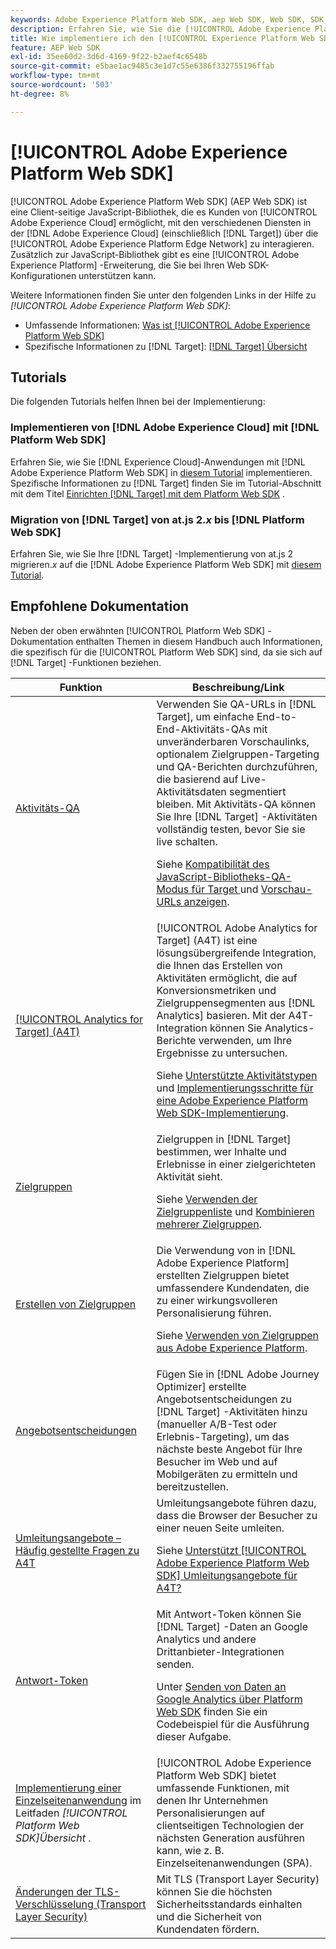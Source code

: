 ```yaml
---
keywords: Adobe Experience Platform Web SDK, aep Web SDK, Web SDK, SDK, Adobe Experience Cloud, Platform Edge Network, Adobe Experience Platform Edge Network, Edge Network, Aep Edge Network, Adobe Experience Platform Web SDK0
description: Erfahren Sie, wie Sie die [!UICONTROL Adobe Experience Platform Web SDK] verwenden, um mit den verschiedenen Diensten in der [!UICONTROL Adobe Experience Cloud] durch die [!UICONTROL AEP Edge Network] zu interagieren.
title: Wie implementiere ich den [!UICONTROL Experience Platform Web SDK]?
feature: AEP Web SDK
exl-id: 35ee60d2-3d6d-4169-9f22-b2aef4c6548b
source-git-commit: e5bae1ac9485c3e1d7c55e6386f332755196ffab
workflow-type: tm+mt
source-wordcount: '503'
ht-degree: 8%

---
```


# [!UICONTROL Adobe Experience Platform Web SDK]

[!UICONTROL Adobe Experience Platform Web SDK] (AEP Web SDK) ist eine Client-seitige JavaScript-Bibliothek, die es Kunden von [!UICONTROL Adobe Experience Cloud] ermöglicht, mit den verschiedenen Diensten in der [!DNL Adobe Experience Cloud] (einschließlich [!DNL Target]) über die [!UICONTROL Adobe Experience Platform Edge Network] zu interagieren. Zusätzlich zur JavaScript-Bibliothek gibt es eine [!UICONTROL Adobe Experience Platform] -Erweiterung, die Sie bei Ihren Web SDK-Konfigurationen unterstützen kann.

Weitere Informationen finden Sie unter den folgenden Links in der Hilfe zu *[!UICONTROL Adobe Experience Platform Web SDK]*:

* Umfassende Informationen: [Was ist [!UICONTROL Adobe Experience Platform Web SDK]](https://experienceleague.adobe.com/docs/experience-platform/edge/home.html?lang=de)
* Spezifische Informationen zu [!DNL Target]: [[!DNL Target] Übersicht](https://experienceleague.adobe.com/docs/experience-platform/edge/personalization/adobe-target/target-overview.html?lang=de)

## Tutorials

Die folgenden Tutorials helfen Ihnen bei der Implementierung:

### Implementieren von [!DNL Adobe Experience Cloud] mit [!DNL Platform Web SDK]

Erfahren Sie, wie Sie [!DNL Experience Cloud]-Anwendungen mit [!DNL Adobe Experience Platform Web SDK] in [diesem Tutorial](https://experienceleague.adobe.com/docs/platform-learn/implement-web-sdk/overview.html) implementieren. Spezifische Informationen zu [!DNL Target] finden Sie im Tutorial-Abschnitt mit dem Titel [Einrichten [!DNL Target]  mit dem Platform Web SDK](https://experienceleague.adobe.com/docs/platform-learn/implement-web-sdk/applications-setup/setup-target.html) .

### Migration von [!DNL Target] von at.js 2.*x* bis [!DNL Platform Web SDK]

Erfahren Sie, wie Sie Ihre [!DNL Target] -Implementierung von at.js 2 migrieren.*x* auf die [!DNL Adobe Experience Platform Web SDK] mit [diesem Tutorial](https://experienceleague.adobe.com/docs/platform-learn/migrate-target-to-websdk/introduction.html?lang=de).

## Empfohlene Dokumentation

Neben der oben erwähnten [!UICONTROL Platform Web SDK] -Dokumentation enthalten Themen in diesem Handbuch auch Informationen, die spezifisch für die [!UICONTROL Platform Web SDK] sind, da sie sich auf [!DNL Target] -Funktionen beziehen.

| Funktion | Beschreibung/Link |
| --- | --- |
| [Aktivitäts-QA](https://experienceleague.adobe.com/docs/target/using/activities/activity-qa/activity-qa.html) | Verwenden Sie QA-URLs in [!DNL Target], um einfache End-to-End-Aktivitäts-QAs mit unveränderbaren Vorschaulinks, optionalem Zielgruppen-Targeting und QA-Berichten durchzuführen, die basierend auf Live-Aktivitätsdaten segmentiert bleiben. Mit Aktivitäts-QA können Sie Ihre [!DNL Target] -Aktivitäten vollständig testen, bevor Sie sie live schalten.<p>Siehe [Kompatibilität des JavaScript-Bibliotheks-QA-Modus für Target ](https://experienceleague.adobe.com/docs/target/using/activities/activity-qa/activity-qa.html#compatibility) und [Vorschau-URLs anzeigen](https://experienceleague.adobe.com/docs/target/using/activities/activity-qa/activity-qa.html#preview). |
| [[!UICONTROL Analytics for Target] (A4T)](https://experienceleague.adobe.com/docs/target/using/integrate/a4t/a4t.html) | [!UICONTROL Adobe Analytics for Target] (A4T) ist eine lösungsübergreifende Integration, die Ihnen das Erstellen von Aktivitäten ermöglicht, die auf Konversionsmetriken und Zielgruppensegmenten aus [!DNL Analytics] basieren. Mit der A4T-Integration können Sie Analytics-Berichte verwenden, um Ihre Ergebnisse zu untersuchen.<p>Siehe [Unterstützte Aktivitätstypen](https://experienceleague.adobe.com/docs/target/using/integrate/a4t/a4t.html#section_F487896214BF4803AF78C552EF1669AA) und [Implementierungsschritte für eine Adobe Experience Platform Web SDK-Implementierung](https://experienceleague.adobe.com/docs/target/using/integrate/a4t/a4timplementation.html#platform). |
| [Zielgruppen](https://experienceleague.adobe.com/docs/target/using/audiences/target.html) | Zielgruppen in [!DNL Target] bestimmen, wer Inhalte und Erlebnisse in einer zielgerichteten Aktivität sieht.<p>Siehe [Verwenden der Zielgruppenliste](https://experienceleague.adobe.com/docs/target/using/audiences/create-audiences/audiences.html#use-list) und [Kombinieren mehrerer Zielgruppen](https://experienceleague.adobe.com/docs/target/using/audiences/combining-multiple-audiences.html). |
| [Erstellen von Zielgruppen](https://experienceleague.adobe.com/docs/target/using/audiences/create-audiences/audiences.html?lang=de) | Die Verwendung von in [!DNL Adobe Experience Platform] erstellten Zielgruppen bietet umfassendere Kundendaten, die zu einer wirkungsvolleren Personalisierung führen.<p>Siehe [Verwenden von Zielgruppen aus Adobe Experience Platform](https://experienceleague.adobe.com/docs/target/using/audiences/create-audiences/audiences.html#aep). |
| [Angebotsentscheidungen](https://experienceleague.adobe.com/docs/target/using/integrate/ajo/offer-decision.html) | Fügen Sie in [!DNL Adobe Journey Optimizer] erstellte Angebotsentscheidungen zu [!DNL Target] -Aktivitäten hinzu (manueller A/B-Test oder Erlebnis-Targeting), um das nächste beste Angebot für Ihre Besucher im Web und auf Mobilgeräten zu ermitteln und bereitzustellen. |
| [Umleitungsangebote – Häufig gestellte Fragen zu A4T](https://experienceleague.adobe.com/docs/target/using/integrate/a4t/a4t-faq/a4t-faq-redirect-offers.html) | Umleitungsangebote führen dazu, dass die Browser der Besucher zu einer neuen Seite umleiten.<p>Siehe [Unterstützt [!UICONTROL Adobe Experience Platform Web SDK] Umleitungsangebote für A4T?](https://experienceleague.adobe.com/docs/target/using/integrate/a4t/a4t-faq/a4t-faq-redirect-offers.html#platform) |
| [Antwort-Token](https://experienceleague.adobe.com/docs/target/using/administer/response-tokens.html) | Mit Antwort-Token können Sie [!DNL Target] -Daten an Google Analytics und andere Drittanbieter-Integrationen senden.<p>Unter [Senden von Daten an Google Analytics über Platform Web SDK](https://experienceleague.adobe.com/docs/target/using/administer/response-tokens.html#sending-data-to-google-analytics-via-platform-web-sdk) finden Sie ein Codebeispiel für die Ausführung dieser Aufgabe. |
| [Implementierung einer Einzelseitenanwendung](https://experienceleague.adobe.com/docs/experience-platform/edge/personalization/adobe-target/spa-implementation.html) im Leitfaden *[!UICONTROL Platform Web SDK]Übersicht* . | [!UICONTROL Adobe Experience Platform Web SDK] bietet umfassende Funktionen, mit denen Ihr Unternehmen Personalisierungen auf clientseitigen Technologien der nächsten Generation ausführen kann, wie z. B. Einzelseitenanwendungen (SPA). |
| [Änderungen der TLS-Verschlüsselung (Transport Layer Security)](../../before-implement/tls-transport-layer-security-encryption.md) | Mit TLS (Transport Layer Security) können Sie die höchsten Sicherheitsstandards einhalten und die Sicherheit von Kundendaten fördern. |
